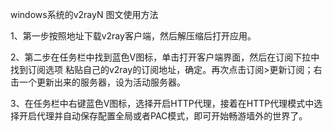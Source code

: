 windows系统的v2rayN 图文使用方法

1、第一步按照地址下载v2ray客户端，然后解压缩后打开应用。

2、第二步在任务栏中找到蓝色V图标，单击打开客户端界面，然后在订阅下拉中找到订阅选项 粘贴自己的v2ray的订阅地址，确定。再次点击订阅>更新订阅；右击一个更新出来的服务器，设为活动服务器。



3、在任务栏中右键蓝色V图标，选择开启HTTP代理，接着在HTTP代理模式中选择开启代理并自动保存配置全局或者PAC模式，即可开始畅游墙外的世界了。
